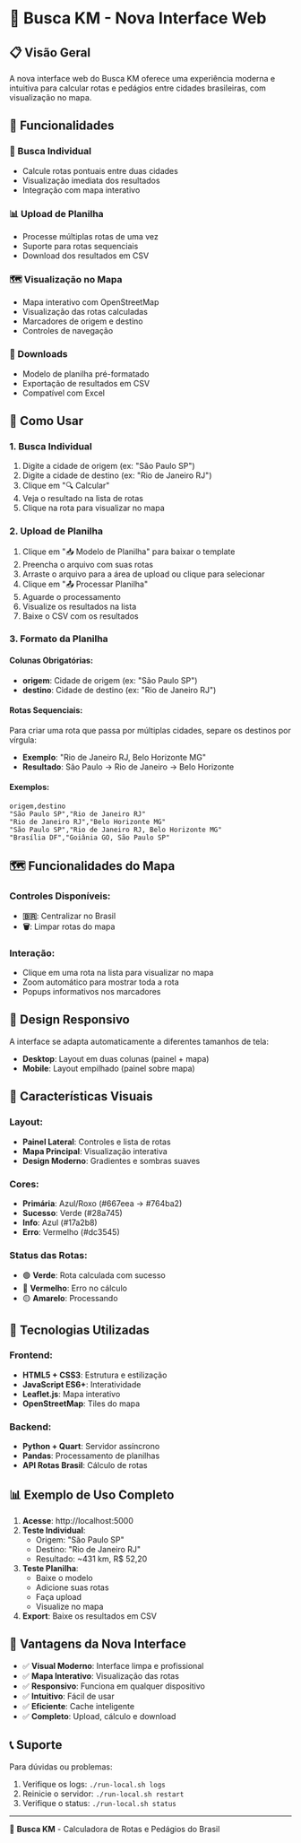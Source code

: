 # 🚛 Busca KM - Nova Interface Web

## 📋 Visão Geral

A nova interface web do Busca KM oferece uma experiência moderna e intuitiva para calcular rotas e pedágios entre cidades brasileiras, com visualização no mapa.

## 🎯 Funcionalidades

### 📍 Busca Individual
- Calcule rotas pontuais entre duas cidades
- Visualização imediata dos resultados
- Integração com mapa interativo

### 📊 Upload de Planilha
- Processe múltiplas rotas de uma vez
- Suporte para rotas sequenciais
- Download dos resultados em CSV

### 🗺️ Visualização no Mapa
- Mapa interativo com OpenStreetMap
- Visualização das rotas calculadas
- Marcadores de origem e destino
- Controles de navegação

### 💾 Downloads
- Modelo de planilha pré-formatado
- Exportação de resultados em CSV
- Compatível com Excel

## 🚀 Como Usar

### 1. Busca Individual
1. Digite a cidade de origem (ex: "São Paulo SP")
2. Digite a cidade de destino (ex: "Rio de Janeiro RJ")
3. Clique em "🔍 Calcular"
4. Veja o resultado na lista de rotas
5. Clique na rota para visualizar no mapa

### 2. Upload de Planilha
1. Clique em "📥 Modelo de Planilha" para baixar o template
2. Preencha o arquivo com suas rotas
3. Arraste o arquivo para a área de upload ou clique para selecionar
4. Clique em "📤 Processar Planilha"
5. Aguarde o processamento
6. Visualize os resultados na lista
7. Baixe o CSV com os resultados

### 3. Formato da Planilha

#### Colunas Obrigatórias:
- **origem**: Cidade de origem (ex: "São Paulo SP")
- **destino**: Cidade de destino (ex: "Rio de Janeiro RJ")

#### Rotas Sequenciais:
Para criar uma rota que passa por múltiplas cidades, separe os destinos por vírgula:
- **Exemplo**: "Rio de Janeiro RJ, Belo Horizonte MG"
- **Resultado**: São Paulo → Rio de Janeiro → Belo Horizonte

#### Exemplos:
```csv
origem,destino
"São Paulo SP","Rio de Janeiro RJ"
"Rio de Janeiro RJ","Belo Horizonte MG"
"São Paulo SP","Rio de Janeiro RJ, Belo Horizonte MG"
"Brasília DF","Goiânia GO, São Paulo SP"
```

## 🗺️ Funcionalidades do Mapa

### Controles Disponíveis:
- **🇧🇷**: Centralizar no Brasil
- **🗑️**: Limpar rotas do mapa

### Interação:
- Clique em uma rota na lista para visualizar no mapa
- Zoom automático para mostrar toda a rota
- Popups informativos nos marcadores

## 📱 Design Responsivo

A interface se adapta automaticamente a diferentes tamanhos de tela:
- **Desktop**: Layout em duas colunas (painel + mapa)
- **Mobile**: Layout empilhado (painel sobre mapa)

## 🎨 Características Visuais

### Layout:
- **Painel Lateral**: Controles e lista de rotas
- **Mapa Principal**: Visualização interativa
- **Design Moderno**: Gradientes e sombras suaves

### Cores:
- **Primária**: Azul/Roxo (#667eea → #764ba2)
- **Sucesso**: Verde (#28a745)
- **Info**: Azul (#17a2b8)
- **Erro**: Vermelho (#dc3545)

### Status das Rotas:
- 🟢 **Verde**: Rota calculada com sucesso
- 🔴 **Vermelho**: Erro no cálculo
- 🟡 **Amarelo**: Processando

## 🔧 Tecnologias Utilizadas

### Frontend:
- **HTML5 + CSS3**: Estrutura e estilização
- **JavaScript ES6+**: Interatividade
- **Leaflet.js**: Mapa interativo
- **OpenStreetMap**: Tiles do mapa

### Backend:
- **Python + Quart**: Servidor assíncrono
- **Pandas**: Processamento de planilhas
- **API Rotas Brasil**: Cálculo de rotas

## 📊 Exemplo de Uso Completo

1. **Acesse**: http://localhost:5000
2. **Teste Individual**: 
   - Origem: "São Paulo SP"
   - Destino: "Rio de Janeiro RJ"
   - Resultado: ~431 km, R$ 52,20
3. **Teste Planilha**:
   - Baixe o modelo
   - Adicione suas rotas
   - Faça upload
   - Visualize no mapa
4. **Export**: Baixe os resultados em CSV

## 🎯 Vantagens da Nova Interface

- ✅ **Visual Moderno**: Interface limpa e profissional
- ✅ **Mapa Interativo**: Visualização das rotas
- ✅ **Responsivo**: Funciona em qualquer dispositivo
- ✅ **Intuitivo**: Fácil de usar
- ✅ **Eficiente**: Cache inteligente
- ✅ **Completo**: Upload, cálculo e download

## 📞 Suporte

Para dúvidas ou problemas:
1. Verifique os logs: `./run-local.sh logs`
2. Reinicie o servidor: `./run-local.sh restart`
3. Verifique o status: `./run-local.sh status`

---

🚛 **Busca KM** - Calculadora de Rotas e Pedágios do Brasil 